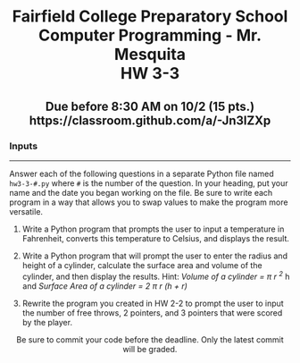 <h1 align="center">
    Fairfield College Preparatory School<br>
    Computer Programming - Mr. Mesquita<br>
    HW 3-3
</h1>

<h2 align="center">
    Due before 8:30 AM on 10/2 (15 pts.)<br>
    https://classroom.github.com/a/-Jn3lZXp
</h2>

### Inputs
---

Answer each of the following questions in a separate Python file named `hw3-3-#.py` where `#` is the number of the question. In your heading, put your name and the date you began working on the file. Be sure to write each program in a way that allows you to swap values to make the program more versatile.


1. Write a Python program that prompts the user to input a temperature in Fahrenheit, converts this temperature to Celsius, and displays the result.

2. Write a Python program that will prompt the user to enter the radius and height of a cylinder, calculate the surface area and volume of the cylinder, and then display the results. Hint: *Volume of a cylinder =  π r <sup>2</sup>* h and *Surface Area of a cylinder = 2 π r (h + r)*

3. Rewrite the program you created in HW 2-2 to prompt the user to input the number of free throws, 2 pointers, and 3 pointers that were scored by the player.

<p align="center">	Be sure to commit your code before the deadline. Only the latest commit will be graded.</p>
